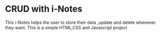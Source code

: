 # CRUD with i-Notes
This i-Notes helps the user to store their data ,update and delete whenever they want.
This is a simple HTML,CSS and Javascript project
